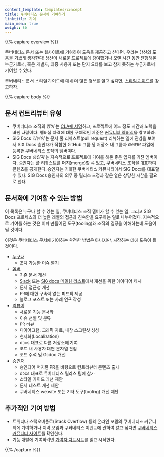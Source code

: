 ```yaml
---
content_template: templates/concept
title: 쿠버네티스 문서에 기여하기
linktitle: 기여
main_menu: true
weight: 80
---
```


{{% capture overview %}}

쿠버네티스 문서 또는 웹사이트에 기여하여 도움을 제공하고 싶다면,
우리는 당신의 도움을 기쁘게 생각한다! 당신이 새로운 프로젝트에 참여했거나
오랜 시간 동안 진행해온 누군가로써,
혹은 개발자, 최종 사용자 또는 단지 오타를 보고 참지 못하는 누군가로써 기여할 수 있다.

쿠버네티스 문서 스타일 가이드에 대해 더 많은 정보를 알고 싶다면, [스타일 가이드](/docs/contribute/style/style-guide/)를 참고하자.

{{% capture body %}}

## 문서 컨트리뷰터 유형

- 쿠버네티스 조직의 _멤버_ 는 [CLA에 서명](/docs/contribute/start#sign-the-cla)하고,
  프로젝트에 어느 정도 시간과 노력을 바친 사람이다.
  멤버십 자격에 대한 구체적인 기준은 [커뮤니티 멤버십](https://github.com/kubernetes/community/blob/master/community-membership.md)을
  참고하라.
- SIG Docs _리뷰어_ 는 문서 풀 리퀘스트(pull request) 리뷰하는 일에 관심을 보여서
  SIG Docs 승안자가 적합한
  GitHub 그룹 및 저장소 내 그룹과 `OWNERS` 파일에 등록한
  쿠버네티스 조직의 멤버이다.
- SIG Docs _승인자_ 는 지속적으로 프로젝트에 기여를 해온 좋은 입지를 가진 멤버이다.
  승인자는 풀 리퀘스트를 머지(merge)할 수 있고,
  쿠버네티스 조직을 대표하여 콘텐츠를 공개한다.
  승인자는 거대한 쿠버네티스 커뮤니티에서 SIG Docs를 대표할 수 있다.
  SIG Docs 승인자의 의무 중 릴리스 조정과 같은 일은
  상당한 시간을 필요로 한다.

## 문서화에 기여할 수 있는 방법

이 목록은 누구나 할 수 있는 일, 쿠버네티스 조직 멤버가 할 수 있는 일,
그리고 SIG Docs 프로세스의 더 높은 레벨의 접근과 친숙함을 요구하는 일로 나누어졌다.
지속적으로 기여를 하는 것은
이미 만들어진 도구(tooling)와 조직의 결정을
이해하는데 도움이 될 것이다.

이것은 쿠버네티스 문서에 기여하는 완전한 방법은 아니지만,
시작하는 데에 도움이 될 것이다.

- [누구나](/docs/contribute/start/)
  - 조치 가능한 이슈 열기
- [멤버](/docs/contribute/start/)
  - 기존 문서 개선
  - [Slack](http://slack.k8s.io/) 또는 [SIG docs 메일링 리스트](https://groups.google.com/forum/#!forum/kubernetes-sig-docs)에서 개선을 위한 아이디어 제시
  - 문서 접근성 개선
  - PR에 대한 구속력 없는 피드백 제공
  - 블로그 포스트 또는 사례 연구 작성
- [리뷰어](/docs/contribute/intermediate/)
  - 새로운 기능 문서화
  - 이슈 선별 및 분류
  - PR 리뷰
  - 다이어그램, 그래픽 자료, 내장 스크린샷 생성
  - 현지화(Localization)
  - docs 대표로 다른 저장소에 기여
  - 코드 내 사용자 대면 문자열 편집
  - 코드 주석 및 Godoc 개선
- [승인자](/docs/contribute/advanced/)
  - 승인되어 머지된 PR을 바탕으로 컨트리뷰터 콘텐츠 출시
  - docs 대표로 쿠버네티스 릴리스 팀에 참가
  - 스타일 가이드 개선 제안
  - 문서 테스트 개선 제안
  - 쿠버네티스 website 또는 기타 도구(tooling) 개선 제안


## 추가적인 기여 방법

- 트위터나 스택오버플로(Stack Overflow) 등의 온라인 포럼의 쿠버네티스 커뮤니티에 기여하거나 지역 모임과 쿠버네티스 이벤트에 관하여 알고 싶다면 [쿠버네티스 커뮤니티 사이트](/community/)를 확인한다.
- 기능 개발에 기여하려면 [기여자 치트시트](https://github.com/kubernetes/community/tree/master/contributors/guide/contributor-cheatsheet)를 읽고 시작한다.

{{% /capture %}}

